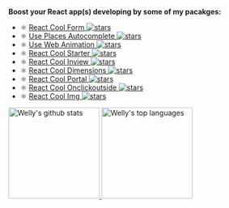 **Boost your React app(s) developing by some of my pacakges:**

- ⚛️ [React Cool Form ![stars](https://img.shields.io/github/stars/wellyshen/react-cool-form?style=flat-square)](https://www.npmjs.com/package/react-cool-form)
- ⚛️ [Use Places Autocomplete ![stars](https://img.shields.io/github/stars/wellyshen/use-places-autocomplete?style=flat-square)](https://www.npmjs.com/package/use-places-autocomplete)
- ⚛️ [Use Web Animation ![stars](https://img.shields.io/github/stars/wellyshen/use-web-animations?style=flat-square)](https://www.npmjs.com/package/use-web-animations)
- ⚛️ [React Cool Starter ![stars](https://img.shields.io/github/stars/wellyshen/react-cool-starter?style=flat-square)](https://www.npmjs.com/package/react-cool-starter)
- ⚛️ [React Cool Inview ![stars](https://img.shields.io/github/stars/wellyshen/react-cool-inview?style=flat-square)](https://www.npmjs.com/package/react-cool-inview)
- ⚛️ [React Cool Dimensions ![stars](https://img.shields.io/github/stars/wellyshen/react-cool-dimensions?style=flat-square)](https://www.npmjs.com/package/react-cool-dimensions)
- ⚛️ [React Cool Portal ![stars](https://img.shields.io/github/stars/wellyshen/react-cool-portal?style=flat-square)](https://www.npmjs.com/package/react-cool-portal)
- ⚛️ [React Cool Onclickoutside ![stars](https://img.shields.io/github/stars/wellyshen/react-cool-onclickoutside?style=flat-square)](https://www.npmjs.com/package/react-cool-onclickoutside)
- ⚛️ [React Cool Img ![stars](https://img.shields.io/github/stars/wellyshen/react-cool-img?style=flat-square)](https://www.npmjs.com/package/react-cool-img)

<a href="https://www.linkedin.com/in/welly-shen-8b43287a">
  <img height="180rem" src="https://github-readme-stats.vercel.app/api?username=wellyshen&show_icons=true&theme=react" alt="Welly's github stats" />
  <img height="180rem" src="https://github-readme-stats.vercel.app/api/top-langs/?username=wellyshen&layout=compact&theme=react" alt="Welly's top languages" />
</a>

